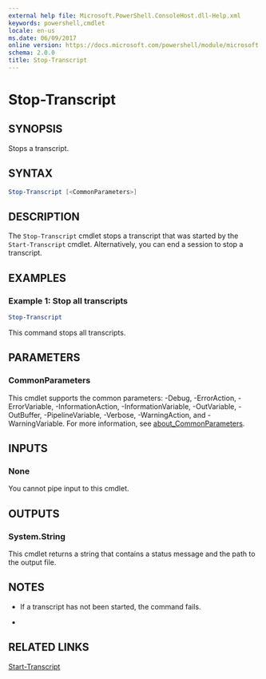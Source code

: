 ```yaml
---
external help file: Microsoft.PowerShell.ConsoleHost.dll-Help.xml
keywords: powershell,cmdlet
locale: en-us
ms.date: 06/09/2017
online version: https://docs.microsoft.com/powershell/module/microsoft.powershell.host/stop-transcript?view=powershell-5.0
schema: 2.0.0
title: Stop-Transcript
---
```

# Stop-Transcript

## SYNOPSIS
Stops a transcript.

## SYNTAX

```powershell
Stop-Transcript [<CommonParameters>]
```

## DESCRIPTION

The `Stop-Transcript` cmdlet stops a transcript that was started by the `Start-Transcript` cmdlet.
Alternatively, you can end a session to stop a transcript.

## EXAMPLES

### Example 1: Stop all transcripts

```powershell
Stop-Transcript
```

This command stops all transcripts.

## PARAMETERS

### CommonParameters

This cmdlet supports the common parameters: -Debug, -ErrorAction, -ErrorVariable, -InformationAction, -InformationVariable, -OutVariable, -OutBuffer, -PipelineVariable, -Verbose, -WarningAction, and -WarningVariable. For more information, see [about_CommonParameters](https://go.microsoft.com/fwlink/?LinkID=113216).

## INPUTS

### None

You cannot pipe input to this cmdlet.

## OUTPUTS

### System.String

This cmdlet returns a string that contains a status message and the path to the output file.

## NOTES

* If a transcript has not been started, the command fails.

*

## RELATED LINKS

[Start-Transcript](Start-Transcript.md)


